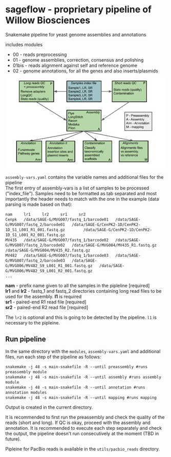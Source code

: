 # sageflow - proprietary pipeline of Willow Biosciences

Snakemake pipeline for yeast genome assemblies and annotations     

includes modules      
* 00 - reads preprocessing      
* 01 - genome assemblies, correction, consensus and polishing      
* 01bis - reads alignment against self and reference genome
* 02 - genome annotations, for all the genes and also inserts/plasmids 

![pipeline_img](img/sageflow_pipeline.png)

```assembly-vars.yaml``` contains the variable names and additional files for the pipeline       
The first entry of assembly-vars is a list of samples to be processed ("index_file"). Samples need to be formatted as tab separated and most importantly the header needs to match with the one in the example (data parsing is made based on that):         

```
nam     lr1     lr2     sr1     sr2
Cenpk   /data/SAGE-G/MVG007/fastq_1/barcode01   /data/SAGE-G/MVG007/fastq_2/barcode01   /data/SAGE-G/CenPK2-1D/CenPK2-1D_S1_L001_R1_001.fastq.gz        /data/SAGE-G/CenPK2-1D/CenPK2-1D_S1_L001_R2_001.fastq.gz
MV435   /data/SAGE-G/MVG007/fastq_1/barcode02   /data/SAGE-G/MVG007/fastq_2/barcode02   /data/SAGE-G/MVG004/MV435_R1.fastq.gz   /data/SAGE-G/MVG004/MV435_R2.fastq.gz
MV482   /data/SAGE-G/MVG007/fastq_1/barcode03   /data/SAGE-G/MVG007/fastq_2/barcode03   /data/SAGE-G/MVG006/MV482_S9_L001_R1_001.fastq.gz	/data/SAGE-G/MVG006/MV482_S9_L001_R2_001.fastq.gz
...
```
**nam** - prefix name given to all the samples in the pipleline [required]         
**lr1** and **lr2** - fastq_1 and fastq_2 directories containing long read files to be used for the assembly. **l1** is required      
**sr1** - paired-end R1 read file [required]         
**sr2** - paired-end R2 read file [required]  

The ```lr2``` is optional and this is going to be detected by the pipeline. ```l1``` is necessary to the pipleine.           

## Run pipeline

In the same directory with the ```modules```, ```assembly-vars.yaml``` and additional files, run each step of the pipeline as follows:         

```
snakemake -j 48 -s main-snakefile -R --until preassembly #runs preassembly module
snakemake -j 48 -s main-snakefile -R --until assembly #runs assembly module
snakemake -j 48 -s main-snakefile -R --until annotation #runs annotation modules
snakemake -j 48 -s main-snakefile -R --until mapping #runs mapping 
```
Output is created in the current directory.

It is recommended to first run the preassembly and check the quality of the reads (short and long). If QC is okay, proceed with the assembly and annotation. It is recommended to execute each step separately and check the output, the pipeline doesn't run consecutively at the moment (TBD in future).        

Pipleine for PacBio reads is available in the ```utils/pacbio_reads``` directory.
